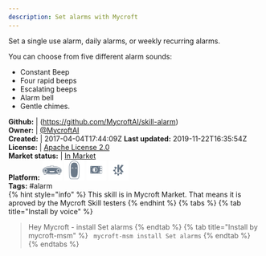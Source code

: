 ```yaml
---
description: Set alarms with Mycroft
---
```

Set a single use alarm, daily alarms, or weekly recurring alarms.

You can choose from five different alarm sounds:
* Constant Beep
* Four rapid beeps
* Escalating beeps
* Alarm bell
* Gentle chimes.

**Github:** | (https://github.com/MycroftAI/skill-alarm)  
**Owner:** | [@MycroftAI](https://github.com/MycroftAI)  
**Created:** | 2017-04-04T17:44:09Z  **Last updated:** 2019-11-22T16:35:54Z  
**License:** | [Apache License 2.0](https://api.github.com/licenses/apache-2.0)  
**Market status:** | [In Market](https://market.mycroft.ai/skill/mycroft-alarm)  
**Platform:**   ![](.gitbook/assets/mark-1-icon.png)  ![](.gitbook/assets/mark-2-icon.png)  ![](.gitbook/assets/picroft-icon.png)  ![](.gitbook/assets/kde.png)   
**Tags:** \#alarm   
{% hint style="info" %}
This skill is in Mycroft Market. That means it is aproved by the Mycroft Skill testers
{% endhint %}
  {% tabs %}
{% tab title="Install by voice" %}
> Hey Mycroft - install Set alarms
{% endtab %}
  {% tab title="Install by mycroft-msm" %}
``` mycroft-msm install Set alarms```
{% endtab %}
  {% endtabs %}
  